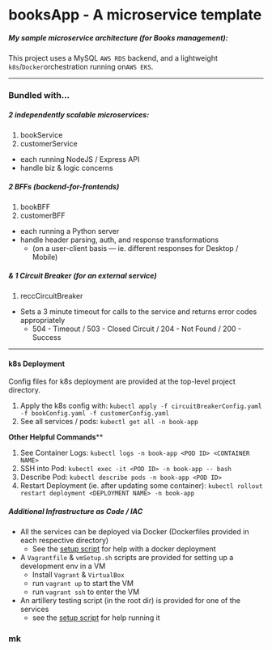 # booksApp - A microservice template

##### My sample microservice architecture (for Books management):

This project uses a MySQL `AWS RDS` backend, and a lightweight `k8s`/`Docker`orchestration running on`AWS EKS`.

<hr>

### Bundled with...

##### 2 independently scalable microservices:

1. bookService
2. customerService

* each running NodeJS / Express API
* handle biz & logic concerns

##### 2 BFFs (backend-for-frontends)

1. bookBFF
2. customerBFF

* each running a Python server
* handle header parsing, auth, and response transformations
  * (on a user-client basis — ie. different responses for Desktop / Mobile)

##### & 1 Circuit Breaker (for an external service)

1. reccCircuitBreaker

* Sets a 3 minute timeout for calls to the service and returns error codes appropriately
  * 504 - Timeout / 503 - Closed Circuit / 204 - Not Found / 200 - Success

<hr>

#### k8s Deployment

Config files for k8s deployment are provided at the top-level project directory.

1. Apply the k8s config with: `kubectl apply -f circuitBreakerConfig.yaml -f bookConfig.yaml -f customerConfig.yaml`
2. See all services / pods: `kubectl get all -n book-app`

**Other Helpful Commands****

1. See Container Logs: `kubectl logs -n book-app <POD ID> <CONTAINER NAME>`
2. SSH into Pod: `kubectl exec -it <POD ID> -n book-app -- bash`
3. Describe Pod: `kubectl describe pods -n book-app <POD ID>`
4. Restart Deployment (ie. after updating some container): `kubectl rollout restart deployment <DEPLOYMENT NAME> -n book-app`

##### Additional Infrastructure as Code / *IAC*

* All the services can be deployed via Docker (Dockerfiles provided in each respective directory)
  * See the [setup script](vmSetup.sh) for help with a docker deployment
* A `Vagrantfile` & `vmSetup.sh` scripts are provided for setting up a development env in a VM
  * Install `Vagrant` & `VirtualBox`
  * run `vagrant up` to start the VM
  * run `vagrant ssh` to enter the VM
* An artillery testing script (in the root dir) is provided for one of the services
  * see the [setup script](vmSetup.sh) for help running it

### mk
